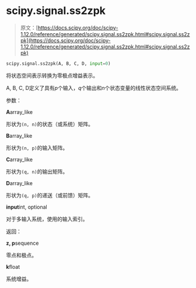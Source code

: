 # scipy.signal.ss2zpk

> 原文：[https://docs.scipy.org/doc/scipy-1.12.0/reference/generated/scipy.signal.ss2zpk.html#scipy.signal.ss2zpk](https://docs.scipy.org/doc/scipy-1.12.0/reference/generated/scipy.signal.ss2zpk.html#scipy.signal.ss2zpk)

```py
scipy.signal.ss2zpk(A, B, C, D, input=0)
```

将状态空间表示转换为零极点增益表示。

A, B, C, D定义了具有*p*个输入，*q*个输出和*n*个状态变量的线性状态空间系统。

参数：

**A**array_like

形状为`(n, n)`的状态（或系统）矩阵。

**B**array_like

形状为`(n, p)`的输入矩阵。

**C**array_like

形状为`(q, n)`的输出矩阵。

**D**array_like

形状为`(q, p)`的递送（或前馈）矩阵。

**input**int, optional

对于多输入系统，使用的输入索引。

返回：

**z, p**sequence

零点和极点。

**k**float

系统增益。
